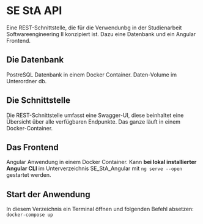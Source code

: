 ﻿# SE StA API

Eine REST-Schnittstelle, die für die Verwendunbg in der Studienarbeit Softwareengineering II konzipiert ist. Dazu eine Datenbank und ein Angular Frontend.

## Die Datenbank

PostreSQL Datenbank in einem Docker Container. Daten-Volume im Unterordner db.

## Die Schnittstelle

Die REST-Schnittstelle umfasst eine Swagger-UI, diese beinhaltet eine Übersicht über alle verfügbaren Endpunkte. Das ganze läuft in einem Docker-Container.

## Das Frontend

Angular Anwendung in einem Docker Container.
Kann <b>bei lokal installierter Angular CLI</b> im Unterverzeichnis SE_StA_Angular mit
`ng serve --open`
gestartet werden.

## Start der Anwendung

In diesem Verzeichnis ein Terminal öffnen und folgenden Befehl absetzen:
`docker-compose up`